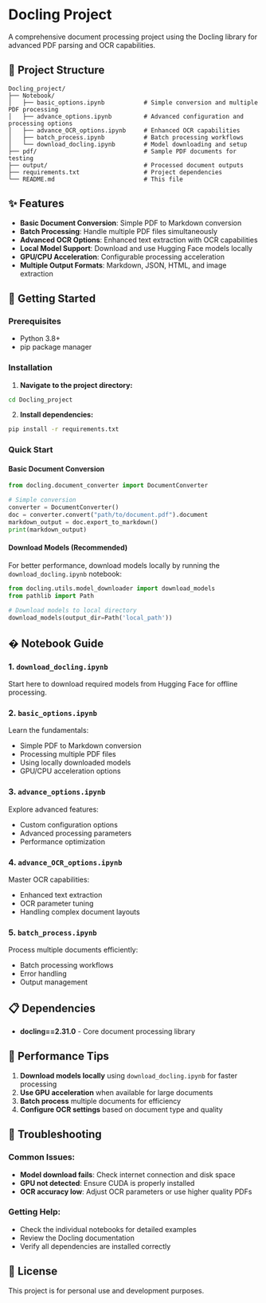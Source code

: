 # Docling Project

A comprehensive document processing project using the Docling library for advanced PDF parsing and OCR capabilities.

## 📁 Project Structure

```
Docling_project/
├── Notebook/
│   ├── basic_options.ipynb           # Simple conversion and multiple PDF processing
│   ├── advance_options.ipynb         # Advanced configuration and processing options
│   ├── advance_OCR_options.ipynb     # Enhanced OCR capabilities
│   ├── batch_process.ipynb           # Batch processing workflows
│   └── download_docling.ipynb        # Model downloading and setup
├── pdf/                              # Sample PDF documents for testing
├── output/                           # Processed document outputs
├── requirements.txt                  # Project dependencies
└── README.md                         # This file
```

## ✨ Features

- **Basic Document Conversion**: Simple PDF to Markdown conversion
- **Batch Processing**: Handle multiple PDF files simultaneously
- **Advanced OCR Options**: Enhanced text extraction with OCR capabilities
- **Local Model Support**: Download and use Hugging Face models locally
- **GPU/CPU Acceleration**: Configurable processing acceleration
- **Multiple Output Formats**: Markdown, JSON, HTML, and image extraction

## 🚀 Getting Started

### Prerequisites
- Python 3.8+
- pip package manager

### Installation

1. **Navigate to the project directory:**
```bash
cd Docling_project
```

2. **Install dependencies:**
```bash
pip install -r requirements.txt
```

### Quick Start

#### Basic Document Conversion
```python
from docling.document_converter import DocumentConverter

# Simple conversion
converter = DocumentConverter()
doc = converter.convert("path/to/document.pdf").document
markdown_output = doc.export_to_markdown()
print(markdown_output)
```

#### Download Models (Recommended)
For better performance, download models locally by running the `download_docling.ipynb` notebook:

```python
from docling.utils.model_downloader import download_models
from pathlib import Path

# Download models to local directory
download_models(output_dir=Path('local_path'))
```

## � Notebook Guide

### 1. `download_docling.ipynb`
Start here to download required models from Hugging Face for offline processing.

### 2. `basic_options.ipynb`
Learn the fundamentals:
- Simple PDF to Markdown conversion
- Processing multiple PDF files
- Using locally downloaded models
- GPU/CPU acceleration options

### 3. `advance_options.ipynb`
Explore advanced features:
- Custom configuration options
- Advanced processing parameters
- Performance optimization

### 4. `advance_OCR_options.ipynb`
Master OCR capabilities:
- Enhanced text extraction
- OCR parameter tuning
- Handling complex document layouts

### 5. `batch_process.ipynb`
Process multiple documents efficiently:
- Batch processing workflows
- Error handling
- Output management

## 📋 Dependencies

- **docling==2.31.0** - Core document processing library

## 🚀 Performance Tips

1. **Download models locally** using `download_docling.ipynb` for faster processing
2. **Use GPU acceleration** when available for large documents
3. **Batch process** multiple documents for efficiency
4. **Configure OCR settings** based on document type and quality

## 🐛 Troubleshooting

### Common Issues:
- **Model download fails**: Check internet connection and disk space
- **GPU not detected**: Ensure CUDA is properly installed
- **OCR accuracy low**: Adjust OCR parameters or use higher quality PDFs

### Getting Help:
- Check the individual notebooks for detailed examples
- Review the Docling documentation
- Verify all dependencies are installed correctly

## 📄 License

This project is for personal use and development purposes.
